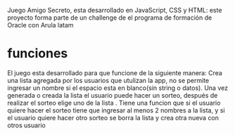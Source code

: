 Juego Amigo Secreto, esta desarrollado en JavaScript, CSS y HTML: este proyecto forma parte de un challenge de el programa de formación de Oracle con Arula latam

# funciones 

El juego esta desarrollado para que funcione de la siguiente manera:
Crea una lista agregada por los usuarios que utulizan la app, no se permite ingresar un nombre si el espacio esta en blanco(sin string o datos).
Una vez generada o creada la lista el usuario puede hacer un sorteo, después de realizar el sorteo elige uno de la lista .
Tiene una funcion que si el usuario quiere hacer el sorteo tiene que ingresar al menos 2 nombres a la lista, y si el usuario quiere hacer otro sorteo se borra la lista y crea otra nueva con otros usuario  
